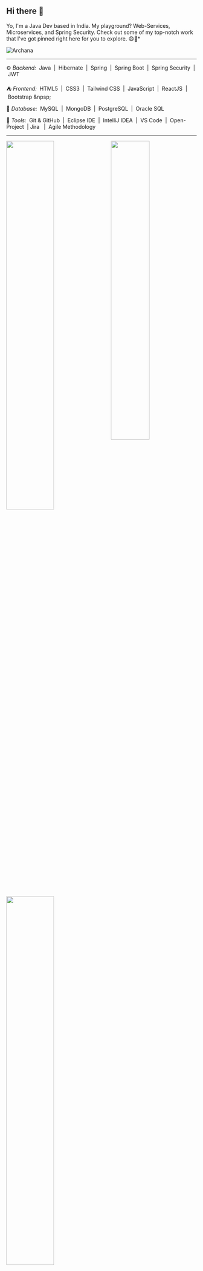 ## Hi there 👋
Yo, I'm a Java Dev based in India. My playground? Web-Services, Microservices, and Spring Security. Check out some of my top-notch work that I've got pinned right here for you to explore. 😄🚀*

<p align="left"> <img src="" alt="Archana" /> </p>

---
⚙️ *Backend:*
&nbsp;Java&nbsp; | &nbsp;Hibernate&nbsp; | &nbsp;Spring&nbsp; | &nbsp;Spring Boot&nbsp; | &nbsp;Spring Security&nbsp; | &nbsp;JWT&nbsp; 

⛺️ *Frontend:* 
&nbsp;HTML5&nbsp; | &nbsp;CSS3&nbsp; | &nbsp;Tailwind CSS&nbsp; | &nbsp;JavaScript&nbsp; | &nbsp;ReactJS&nbsp; | &nbsp;Bootstrap &npsp;

📁 *Database:*
&nbsp;MySQL&nbsp; | &nbsp;MongoDB&nbsp; | &nbsp;PostgreSQL&nbsp; | &nbsp;Oracle SQL &nbsp;

🧰 *Tools:*
&nbsp;Git & GitHub&nbsp; | &nbsp;Eclipse IDE&nbsp; | &nbsp;IntelliJ IDEA&nbsp; | &nbsp;VS Code&nbsp; | &nbsp;Open-Project&nbsp; |&nbsp;Jira &nbsp; | &nbsp;Agile Methodology &nbsp;

---

<a href="https://github.com/Dev-Archana"><img align="right" width="45%" src="https://github-readme-stats.vercel.app/api/top-langs/?username=Dev-Archana&theme=tokyonight&hide_border=true"></a>

<a href="https://github.com/Dev-Archana"><img width="50%" src="https://github-profile-summary-cards.vercel.app/api/cards/profile-details?username=Dev-Archana&theme=tokyonight&hide_border=true"></a> 

<br />
<br />
<a href="https://github.com/Dev-Archana"><img width="50%" src="https://github-readme-streak-stats.herokuapp.com/?
                                           user=Dev-Archana&theme=tokyonight&hide_border=true"></a>

<!--
**Dev-Archana/Dev-Archana** is a ✨ _special_ ✨ repository because its `README.md` (this file) appears on your GitHub profile.

Here are some ideas to get you started:

- 🔭 I’m currently working on ...
- 🌱 I’m currently learning ...
- 👯 I’m looking to collaborate on ...
- 🤔 I’m looking for help with ...
- 💬 Ask me about ...
- 📫 How to reach me: ...
- 😄 Pronouns: ...
- ⚡ Fun fact: ...
-->
